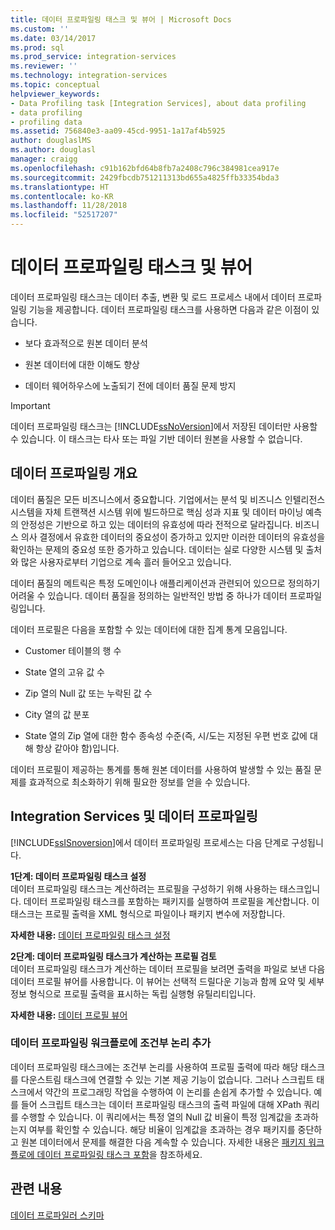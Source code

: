 ```yaml
---
title: 데이터 프로파일링 태스크 및 뷰어 | Microsoft Docs
ms.custom: ''
ms.date: 03/14/2017
ms.prod: sql
ms.prod_service: integration-services
ms.reviewer: ''
ms.technology: integration-services
ms.topic: conceptual
helpviewer_keywords:
- Data Profiling task [Integration Services], about data profiling
- data profiling
- profiling data
ms.assetid: 756840e3-aa09-45cd-9951-1a17af4b5925
author: douglaslMS
ms.author: douglasl
manager: craigg
ms.openlocfilehash: c91b162bfd64b8fb7a2408c796c384981cea917e
ms.sourcegitcommit: 2429fbcdb751211313bd655a4825ffb33354bda3
ms.translationtype: HT
ms.contentlocale: ko-KR
ms.lasthandoff: 11/28/2018
ms.locfileid: "52517207"
---
```

# <a name="data-profiling-task-and-viewer"></a>데이터 프로파일링 태스크 및 뷰어
  데이터 프로파일링 태스크는 데이터 추출, 변환 및 로드 프로세스 내에서 데이터 프로파일링 기능을 제공합니다. 데이터 프로파일링 태스크를 사용하면 다음과 같은 이점이 있습니다.  
  
-   보다 효과적으로 원본 데이터 분석  
  
-   원본 데이터에 대한 이해도 향상  
  
-   데이터 웨어하우스에 노출되기 전에 데이터 품질 문제 방지  
  
> [!IMPORTANT]  
>  데이터 프로파일링 태스크는 [!INCLUDE[ssNoVersion](../../includes/ssnoversion-md.md)]에서 저장된 데이터만 사용할 수 있습니다. 이 태스크는 타사 또는 파일 기반 데이터 원본을 사용할 수 없습니다.  
  
## <a name="data-profiling-overview"></a>데이터 프로파일링 개요  
 데이터 품질은 모든 비즈니스에서 중요합니다. 기업에서는 분석 및 비즈니스 인텔리전스 시스템을 자체 트랜잭션 시스템 위에 빌드하므로 핵심 성과 지표 및 데이터 마이닝 예측의 안정성은 기반으로 하고 있는 데이터의 유효성에 따라 전적으로 달라집니다. 비즈니스 의사 결정에서 유효한 데이터의 중요성이 증가하고 있지만 이러한 데이터의 유효성을 확인하는 문제의 중요성 또한 증가하고 있습니다. 데이터는 실로 다양한 시스템 및 출처와 많은 사용자로부터 기업으로 계속 흘러 들어오고 있습니다.  
  
 데이터 품질의 메트릭은 특정 도메인이나 애플리케이션과 관련되어 있으므로 정의하기 어려울 수 있습니다. 데이터 품질을 정의하는 일반적인 방법 중 하나가 데이터 프로파일링입니다.  
  
 데이터 프로필은 다음을 포함할 수 있는 데이터에 대한 집계 통계 모음입니다.  
  
-   Customer 테이블의 행 수  
  
-   State 열의 고유 값 수  
  
-   Zip 열의 Null 값 또는 누락된 값 수  
  
-   City 열의 값 분포  
  
-   State 열의 Zip 열에 대한 함수 종속성 수준(즉, 시/도는 지정된 우편 번호 값에 대해 항상 같아야 함)입니다.  
  
 데이터 프로필이 제공하는 통계를 통해 원본 데이터를 사용하여 발생할 수 있는 품질 문제를 효과적으로 최소화하기 위해 필요한 정보를 얻을 수 있습니다.  
  
## <a name="integration-services-and-data-profiling"></a>Integration Services 및 데이터 프로파일링  
 [!INCLUDE[ssISnoversion](../../includes/ssisnoversion-md.md)]에서 데이터 프로파일링 프로세스는 다음 단계로 구성됩니다.  
  
 **1단계: 데이터 프로파일링 태스크 설정**  
 데이터 프로파일링 태스크는 계산하려는 프로필을 구성하기 위해 사용하는 태스크입니다. 데이터 프로파일링 태스크를 포함하는 패키지를 실행하여 프로필을 계산합니다. 이 태스크는 프로필 출력을 XML 형식으로 파일이나 패키지 변수에 저장합니다.  
  
 **자세한 내용:** [데이터 프로파일링 태스크 설정](../../integration-services/control-flow/setup-of-the-data-profiling-task.md)  
  
 **2단계: 데이터 프로파일링 태스크가 계산하는 프로필 검토**  
 데이터 프로파일링 태스크가 계산하는 데이터 프로필을 보려면 출력을 파일로 보낸 다음 데이터 프로필 뷰어를 사용합니다. 이 뷰어는 선택적 드릴다운 기능과 함께 요약 및 세부 정보 형식으로 프로필 출력을 표시하는 독립 실행형 유틸리티입니다.  
  
 **자세한 내용:** [데이터 프로필 뷰어](../../integration-services/control-flow/data-profile-viewer.md)  
  
### <a name="addition-of-conditional-logic-to-the-data-profiling-workflow"></a>데이터 프로파일링 워크플로에 조건부 논리 추가  
 데이터 프로파일링 태스크에는 조건부 논리를 사용하여 프로필 출력에 따라 해당 태스크를 다운스트림 태스크에 연결할 수 있는 기본 제공 기능이 없습니다. 그러나 스크립트 태스크에서 약간의 프로그래밍 작업을 수행하여 이 논리를 손쉽게 추가할 수 있습니다. 예를 들어 스크립트 태스크는 데이터 프로파일링 태스크의 출력 파일에 대해 XPath 쿼리를 수행할 수 있습니다. 이 쿼리에서는 특정 열의 Null 값 비율이 특정 임계값을 초과하는지 여부를 확인할 수 있습니다. 해당 비율이 임계값을 초과하는 경우 패키지를 중단하고 원본 데이터에서 문제를 해결한 다음 계속할 수 있습니다. 자세한 내용은 [패키지 워크플로에 데이터 프로파일링 태스크 포함](../../integration-services/control-flow/incorporate-a-data-profiling-task-in-package-workflow.md)을 참조하세요.  
  
## <a name="related-content"></a>관련 내용  
 [데이터 프로파일러 스키마](https://go.microsoft.com/fwlink/?LinkId=251524)  
  
  
